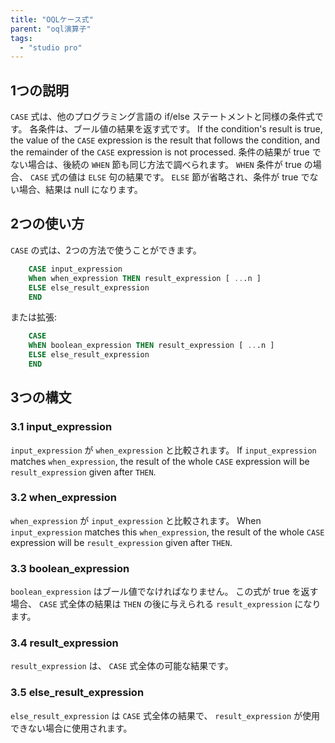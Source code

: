 ```yaml
---
title: "OQLケース式"
parent: "oql演算子"
tags:
  - "studio pro"
---
```


## 1つの説明

`CASE` 式は、他のプログラミング言語の if/else ステートメントと同様の条件式です。 各条件は、ブール値の結果を返す式です。 If the condition's result is true, the value of the `CASE` expression is the result that follows the condition, and the remainder of the `CASE` expression is not processed. 条件の結果が true でない場合は、後続の `WHEN` 節も同じ方法で調べられます。 `WHEN` 条件が true の場合、 `CASE` 式の値は `ELSE` 句の結果です。 `ELSE` 節が省略され、条件が true でない場合、結果は null になります。

## 2つの使い方

`CASE` の式は、2つの方法で使うことができます。

```sql
    CASE input_expression
    When when_expression THEN result_expression [ ...n ]
    ELSE else_result_expression
    END
```

または拡張:

```sql
    CASE
    WhEN boolean_expression THEN result_expression [ ...n ] 
    ELSE else_result_expression
    END
```

## 3つの構文

### 3.1 input_expression

`input_expression` が `when_expression` と比較されます。 If  `input_expression` matches  `when_expression`, the result of the whole `CASE` expression will be `result_expression` given after `THEN`.

### 3.2 when_expression

`when_expression` が `input_expression` と比較されます。 When `input_expression` matches this `when_expression`, the result of the whole `CASE` expression will be `result_expression` given after `THEN`.

### 3.3 boolean_expression

`boolean_expression` はブール値でなければなりません。 この式が true を返す場合、 `CASE` 式全体の結果は `THEN` の後に与えられる `result_expression` になります。

### 3.4 result_expression

`result_expression` は、 `CASE` 式全体の可能な結果です。

### 3.5 else_result_expression

`else_result_expression` は `CASE` 式全体の結果で、 `result_expression` が使用できない場合に使用されます。
